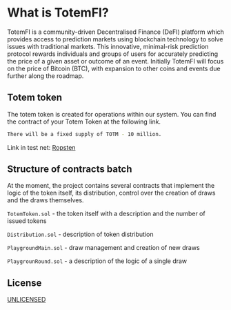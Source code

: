 # What is TotemFI?

TotemFI is a community-driven Decentralised Finance (DeFI) platform which provides access to prediction markets using blockchain technology to solve issues with traditional markets. This innovative, minimal-risk prediction protocol rewards individuals and groups of users for accurately predicting the price of a given asset or outcome of an event. Initially TotemFI will focus on the price of Bitcoin (BTC), with expansion to other coins and events due further along the roadmap.

## Totem token

The totem token is created for operations within our system. You can find the contract of your Totem Token at the following link.

```bash
There will be a fixed supply of TOTM - 10 million.
```
Link in test net:
[Ropsten](https://ropsten.etherscan.io/address/0x3d7110669742df6bff99bbf5b6d579ee1767de16#code)


## Structure of contracts batch
At the moment, the project contains several contracts that implement the logic of the token itself, its distribution, control over the creation of draws and the draws themselves.

`TotemToken.sol` - the token itself with a description and the number of issued tokens

`Distribution.sol` - description of token distribution

`PlaygroundMain.sol` - draw management and creation of new draws

`PlaygrounRound.sol` - a description of the logic of a single draw
## License
[UNLICENSED](https://choosealicense.com/licenses/UNLICENSED/)